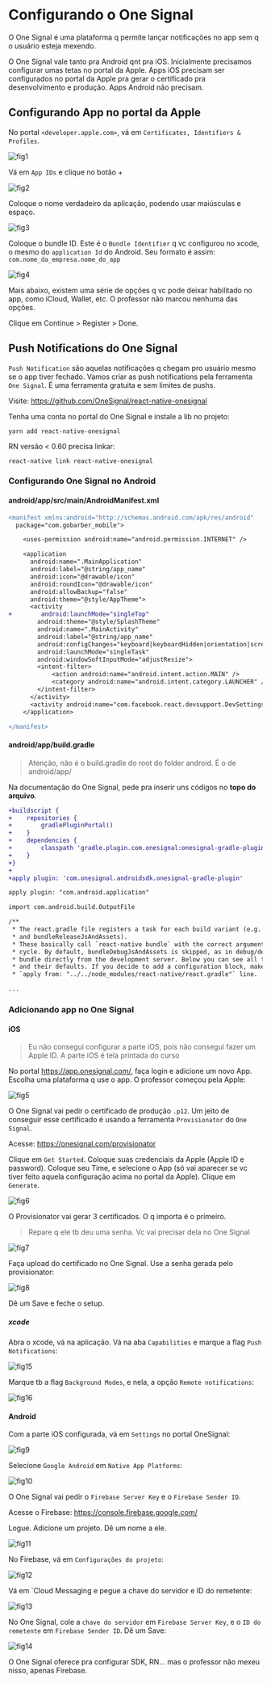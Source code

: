 # Configurando o One Signal

O One Signal é uma plataforma q permite lançar notificações no app sem q o usuário esteja mexendo.

O One Signal vale tanto pra Android qnt pra iOS. Inicialmente precisamos configurar umas tetas no portal da Apple. Apps iOS precisam ser configurados no portal da Apple pra gerar o certificado pra desenvolvimento e produção. Apps Android não precisam.

## Configurando App no portal da Apple

No portal `<developer.apple.com>`, vá em `Certificates, Identifiers & Profiles`.

![fig1](fig1.png)

Vá em `App IDs` e clique no botão +

![fig2](fig2.png)

Coloque o nome verdadeiro da aplicação, podendo usar maiúsculas e espaço.

![fig3](fig3.png)

Coloque o bundle ID. Este é o `Bundle Identifier` q vc configurou no xcode, o
mesmo do `application Id` do Android. Seu formato é assim:
`com.nome_da_empresa.nome_do_app`

![fig4](fig4.png)

Mais abaixo, existem uma série de opções q vc pode deixar habilitado no app,
como iCloud, Wallet, etc. O professor não marcou nenhuma das opções.

Clique em Continue > Register > Done.

## Push Notifications do One Signal

`Push Notification` são aquelas notificações q chegam pro usuário mesmo se o app tiver fechado. Vamos criar as push notifications pela ferramenta `One Signal`. É uma ferramenta gratuita e sem limites de pushs.

Visite: <https://github.com/OneSignal/react-native-onesignal>

Tenha uma conta no portal do One Signal e instale a lib no projeto:

`yarn add react-native-onesignal`

RN versão < 0.60 precisa linkar:

`react-native link react-native-onesignal`

### Configurando One Signal no Android

#### android/app/src/main/AndroidManifest.xml

```diff
<manifest xmlns:android="http://schemas.android.com/apk/res/android"
  package="com.gobarber_mobile">

    <uses-permission android:name="android.permission.INTERNET" />

    <application
      android:name=".MainApplication"
      android:label="@string/app_name"
      android:icon="@drawable/icon"
      android:roundIcon="@drawable/icon"
      android:allowBackup="false"
      android:theme="@style/AppTheme">
      <activity
+        android:launchMode="singleTop"
        android:theme="@style/SplashTheme"
        android:name=".MainActivity"
        android:label="@string/app_name"
        android:configChanges="keyboard|keyboardHidden|orientation|screenSize|uiMode"
        android:launchMode="singleTask"
        android:windowSoftInputMode="adjustResize">
        <intent-filter>
            <action android:name="android.intent.action.MAIN" />
            <category android:name="android.intent.category.LAUNCHER" />
        </intent-filter>
      </activity>
      <activity android:name="com.facebook.react.devsupport.DevSettingsActivity" />
    </application>

</manifest>
```

#### android/app/build.gradle

> Atenção, não é o build.gradle do root do folder android. É o de android/app/

Na documentação do One Signal, pede pra inserir uns códigos no **topo do arquivo**.

```diff
+buildscript {
+    repositories {
+        gradlePluginPortal()
+    }
+    dependencies {
+        classpath 'gradle.plugin.com.onesignal:onesignal-gradle-plugin:[0.12.10, 0.99.99]'
+    }
+}
+
+apply plugin: 'com.onesignal.androidsdk.onesignal-gradle-plugin'

apply plugin: "com.android.application"

import com.android.build.OutputFile

/**
 * The react.gradle file registers a task for each build variant (e.g. bundleDebugJsAndAssets
 * and bundleReleaseJsAndAssets).
 * These basically call `react-native bundle` with the correct arguments during the Android build
 * cycle. By default, bundleDebugJsAndAssets is skipped, as in debug/dev mode we prefer to load the
 * bundle directly from the development server. Below you can see all the possible configurations
 * and their defaults. If you decide to add a configuration block, make sure to add it before the
 * `apply from: "../../node_modules/react-native/react.gradle"` line.

...
```

### Adicionando app no One Signal

#### iOS

> Eu não consegui configurar a parte iOS, pois não consegui fazer um Apple ID. A parte iOS é tela printada do curso

No portal <https://app.onesignal.com/>, faça login e adicione um novo App. Escolha uma plataforma q use o app. O professor começou pela Apple:

![fig5](fig5.png)

O One Signal vai pedir o certificado de produção `.p12`. Um jeito de conseguir esse certificado é usando a ferramenta `Provisionator` do `One Signal`.

Acesse: <https://onesignal.com/provisionator>

Clique em `Get Started`. Coloque suas credenciais da Apple (Apple ID e password). Coloque seu Time, e selecione o App (só vai aparecer se vc tiver feito aquela configuração acima no portal da Apple). Clique em `Generate`.

![fig6](fig6.png)

O Provisionator vai gerar 3 certificados. O q importa é o primeiro.

> Repare q ele tb deu uma senha. Vc vai precisar dela no One Signal

![fig7](fig7.png)

Faça upload do certificado no One Signal. Use a senha gerada pelo provisionator:

![fig8](fig8.png)

Dê um Save e feche o setup.

##### xcode

Abra o xcode, vá na aplicação. Vá na aba `Capabilities` e marque a flag `Push Notifications`:

![fig15](fig15.png)

Marque tb a flag `Background Modes`, e nela, a opção `Remote notifications`:

![fig16](fig16.png)

#### Android

Com a parte iOS configurada, vá em `Settings` no portal OneSignal:

![fig9](fig9.png)

Selecione `Google Android` em `Native App Platforms`:

![fig10](fig10.png)

O One Signal vai pedir o `Firebase Server Key` e o `Firebase Sender ID`.

Acesse o Firebase: <https://console.firebase.google.com/>

Logue. Adicione um projeto. Dê um nome a ele.

![fig11](fig11.png)

No Firebase, vá em `Configurações do projeto`:

![fig12](fig12.png)

Vá em `Cloud Messaging e pegue a chave do servidor e ID do remetente:

![fig13](fig13.png)

No One Signal, cole a `chave do servidor` em `Firebase Server Key`, e o `ID do remetente` em `Firebase Sender ID`. Dê um Save:

![fig14](fig14.png)

O One Signal oferece pra configurar SDK, RN... mas o professor não mexeu nisso, apenas Firebase.
